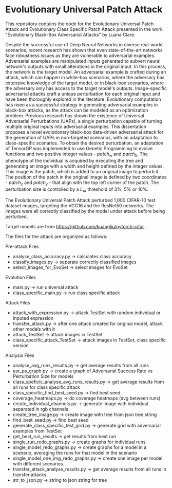 # Evolutionary Universal Patch Attack

This repository contains the code for the Evolutionary Universal Patch Attack and Evolutionary Class Specific Patch Attack presented in the work "Evolutionary Black-Box Adversarial Attacks" by Luana Clare.

Despite the successful use of Deep Neural Networks in diverse real-world scenarios, recent research has shown that even state-of-the-art networks face robustness issues as they are vulnerable to adversarial examples. Adversarial examples are manipulated inputs generated to subvert neural network's outputs with small alterations in the original input. In this process, the network is the target model. An adversarial example is crafted during an attack, which can happen in white-box scenarios, where the adversary has extensive knowledge of the target model, or in black-box scenarios, where the adversary only has access to the target model's outputs. Image-specific adversarial attacks craft a unique perturbation for each original input and have been thoroughly explored in the literature. Evolutionary computation has risen as a successful strategy in generating adversarial examples in black-box attacks, as the attack can be modeled as an optimization problem. Previous research has shown the existence of Universal Adversarial Perturbations (UAPs), a single perturbation capable of turning multiple original inputs into adversarial examples. This dissertation proposes a novel evolutionary black-box data-driven adversarial attack for the generation of UAPs in non-targeted scenarios, with an adaptation to class-specific scenarios. To obtain the desired perturbation, an adaptation of TensorGP was implemented to use Genetic Programming to evolve functions and two positive integer values - $patch_{w}$ and $patch_{h}$. The phenotype of the individual is acquired by executing the tree and generating an image with a width and height defined by the integer values. This image is the patch, which is added to an original image to perturb it. The position of the patch in the original image is defined by two coordinates - $patch_{x}$ and $patch_{y}$ - that align with the top left corner of the patch. The perturbation size is controlled by a $L_{\infty}$ threshold of 3%, 5% or 10%.

The Evolutionary Universal Patch Attack perturbed 1,000 CIFAR-10 test dataset images, targeting the VGG16 and the ResNet50 networks. The images were all correctly classified by the model under attack before being perturbed.

Target models are from https://github.com/kuangliu/pytorch-cifar .

The files for the attack are organized as follows: 

Pre-attack Files
* analyse_class_accuracy.py → calculates class accuracy
* classify_images.py → separate correctly classified images
* select_images_for_EvoSet → select images for EvoSet

Evolution Files
* main.py → run universal attack
* class_specific_main.py → run class specific attack

Attack Files
* attack_with_expression.py → attack TestSet with random individual or inputed expression
* transfer_attack.py → after one attack created for original model, attack other models with it
* attack_TestSet → attack images in TestSet
* class_specific_attack_TestSet → attack images in TestSet, class specific version

Analysis Files
* analyse_avg_runs_results.py → get average results from all runs
* asr_ps_graph.py → create a graph of Adversarial Success Rate vs Perturbation Size for models
* class_speficic_analyse_avg_runs_results.py → get average results from all runs for class specific attack
* class_specific_find_best_seed.py → find best seed
* coverage_heatmaps.py → do coverage heatmaps (avg between runs)
* create_individual_channels.py → generate image with individual separated in rgb channels
* create_tree_image.py → create image with tree from json tree string
* find_best_seed.py → find best seed
* generate_class_specific_test_grid.py → generate grid with adversarial examples from TestSet
* get_best_run_results → get results from best run
* single_run_redo_graphs.py → create graphs for individual runs
* single_model_redo_graphs.py → create graphs for a model in a scenario, averaging the runs for that model in the scenario
* single_model_one_img_redo_graphs.py → create one image per model with different scenarios.
* transfer_attack_analyse_results.py → get average results from all runs in transfer attacks
* str_to_json.py → string to json string for tree
 
